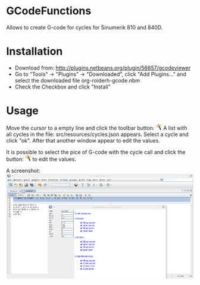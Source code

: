 # GCodeFunctions

Allows to create G-code for cycles for Sinumerik 810 and 840D.

# Installation

* Download from: http://plugins.netbeans.org/plugin/56657/gcodeviewer
* Go to "Tools" -> "Plugins" -> "Downloaded", click "Add Plugins..." and select the downloaded file org-roiderh-gcode.nbm
* Check the Checkbox and click "Install"

# Usage

Move the cursor to a empty line and click the toolbar button: ![toolbar button](src/org/roiderh/gcodefunctions/hi16-wizard.png "toolbar button")
A list with all cycles in the file: src/resources/cycles.json appears. Select a cycle and click "ok". After that another window appear to edit the values.

It is possible to select the pice of G-code with the cycle call and click the button:  ![toolbar button](src/org/roiderh/gcodefunctions/hi16-wizard.png "toolbar button")
to edit the values.

A screenshot:
![Screenshot](screen.png "screenshot")

